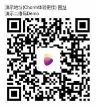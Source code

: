 演示地址(Chorm体验更佳) [网址](http://heightzhang.cn/Vue_BIibili/dist/index.html)<br>
演示二维码Demo<br>
![Bilibili_Music](demo.png)
